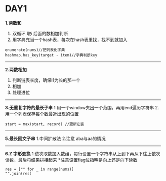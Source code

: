 DAY1
======
**1.两数和**
1. 双循环 取i 后面的数相加判断
2. 用字典充当一个hash表，每次在hash表里找，找不到就加入
```
enumerate(nums)//把列表化字典
hashmap.has_key(target - item)//字典判断key
```
---
**2.两数相加**
1. 判断链表长度，确保l1为长的那一个
2. 相加
3. 处理进位

---
**3.无重复字符的最长子串**
1.用一个window夹出一个范围，再用end遍历字符串
2.用一个列表保存每个数最近出现的位置
```
start = max(start, record) //更新左窗
```
---
**5.最长回文子串**
1.中间扩散法
2.注意 aba与aa的情况

---
**6.Z 字形变换**
1.依次取数加入数组，每行设置一个字符串从上到下再从下往上依次读数，最后将结果拼接起来
*注意设置flag位指明是向上还是向下读数
```
res = ["" for _ in range(nums)]
"".join(res)
```



